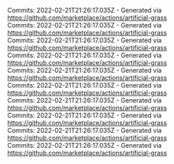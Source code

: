 Commits: 2022-02-21T21:26:17.035Z - Generated via https://github.com/marketplace/actions/artificial-grass
<br>
Commits: 2022-02-21T21:26:17.035Z - Generated via https://github.com/marketplace/actions/artificial-grass
<br>
Commits: 2022-02-21T21:26:17.035Z - Generated via https://github.com/marketplace/actions/artificial-grass
<br>
Commits: 2022-02-21T21:26:17.035Z - Generated via https://github.com/marketplace/actions/artificial-grass
<br>
Commits: 2022-02-21T21:26:17.035Z - Generated via https://github.com/marketplace/actions/artificial-grass
<br>
Commits: 2022-02-21T21:26:17.035Z - Generated via https://github.com/marketplace/actions/artificial-grass
<br>
Commits: 2022-02-21T21:26:17.035Z - Generated via https://github.com/marketplace/actions/artificial-grass
<br>
Commits: 2022-02-21T21:26:17.035Z - Generated via https://github.com/marketplace/actions/artificial-grass
<br>
Commits: 2022-02-21T21:26:17.035Z - Generated via https://github.com/marketplace/actions/artificial-grass
<br>
Commits: 2022-02-21T21:26:17.035Z - Generated via https://github.com/marketplace/actions/artificial-grass
<br>
